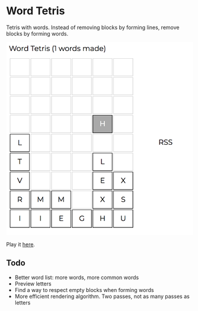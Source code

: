 # Word Tetris 

Tetris with words. Instead of removing blocks by forming lines, remove blocks by forming words.

![screenshot](screenshots/tetris.png)

Play it [here](https://sgoedecke.github.io/word-tetris/index.html).

## Todo

* Better word list: more words, more common words
* Preview letters
* Find a way to respect empty blocks when forming words
* More efficient rendering algorithm. Two passes, not as many passes as letters
